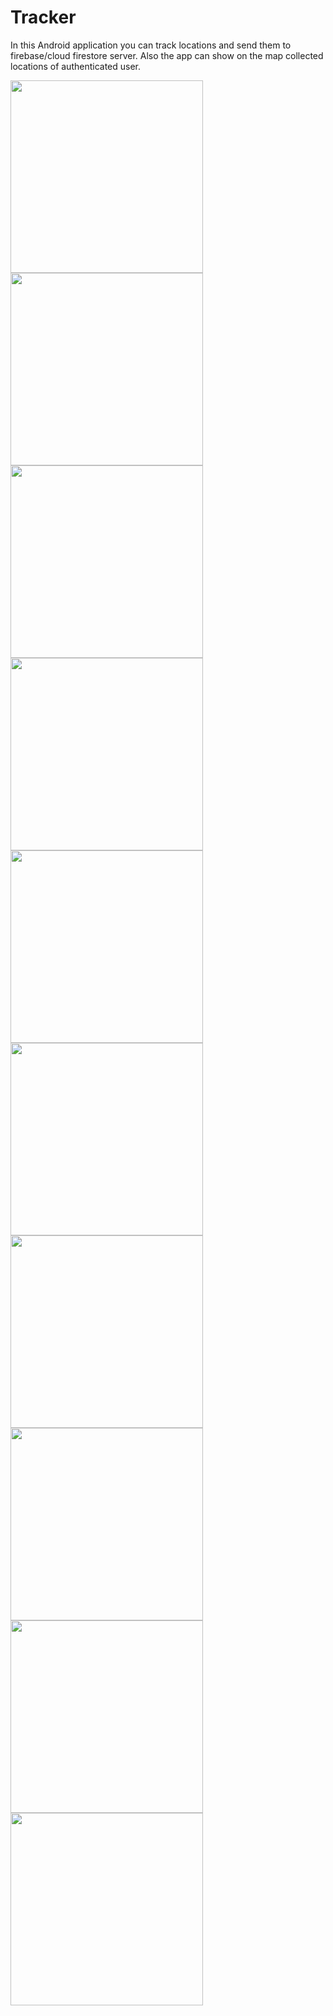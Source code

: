 # Tracker
In this Android application you can track locations and send them to firebase/cloud firestore server. 
Also the app can show on the map collected locations of authenticated user.

<img src="screenshots/1.jpg" width="308"><img src="screenshots/2.jpg" width="308">
<img src="screenshots/3.jpg" width="308"><img src="screenshots/4.jpg" width="308">
<img src="screenshots/5.jpg" width="308"><img src="screenshots/6.jpg" width="308">
<img src="screenshots/7.jpg" width="308"><img src="screenshots/8.jpg" width="308">
<img src="screenshots/9.jpg" width="308"><img src="screenshots/10.jpg" width="308">
